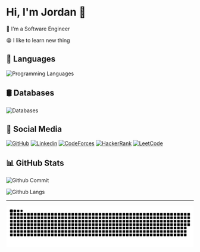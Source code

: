 # Hi, I'm Jordan 👋

🤖 I'm a Software Engineer

😁 I like to learn new thing

## 💬 Languages

![Programming Languages](https://skillicons.dev/icons?i=go,python,java,kotlin,javascript,typescript,html,css)

## 🛢️ Databases

![Databases](https://skillicons.dev/icons?i=postgres,mysql,sqlite,mongo,redis,elasticsearch,kafka,rabbitmq)

## 📸 Social Media

[![GitHub](https://img.shields.io/badge/Github-100000?style=for-the-badge&logo=github&logoColor=white)](https://github.com/JordanMarcelino)
[![Linkedin](https://img.shields.io/badge/Linkedin-0077B5?style=for-the-badge&logo=linkedin&logoColor=white)](https://www.linkedin.com/in/jordan-marcelino)
[![CodeForces](https://img.shields.io/badge/Codeforces-445f9d?style=for-the-badge&logo=Codeforces&logoColor=white)](https://codeforces.com/profile/jordanbro)
[![HackerRank](https://img.shields.io/badge/-Hackerrank-2EC866?style=for-the-badge&logo=HackerRank&logoColor=white)](https://www.hackerrank.com/profile/Jordannn)
[![LeetCode](https://img.shields.io/badge/-LeetCode-FFA116?style=for-the-badge&logo=LeetCode&logoColor=black)](https://leetcode.com/u/jordannn/)

## 📊 GitHub Stats

![Github Commit](https://github-readme-stats.vercel.app/api?username=jordanmarcelino&theme=tokyonight&hide_border=false&include_all_commits=true&count_private=true)

![Github Langs](https://github-readme-stats.vercel.app/api/top-langs/?username=jordanmarcelino&theme=tokyonight&hide_border=false&include_all_commits=true&count_private=true&layout=compact)

---

<picture>
  <source media="(prefers-color-scheme: dark)" srcset="https://raw.githubusercontent.com/jordanmarcelino/jordanmarcelino/output/github-snake-dark.svg" />
  <source media="(prefers-color-scheme: light)" srcset="https://raw.githubusercontent.com/jordanmarcelino/jordanmarcelino/output/github-snake.svg" />
  <img alt="github-snake" src="https://raw.githubusercontent.com/jordanmarcelino/jordanmarcelino/output/github-snake.svg" />
</picture>
